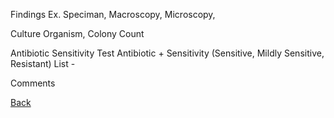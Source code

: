 Findings
 Ex. Speciman, Macroscopy, Microscopy,

Culture
Organism, Colony Count

Antibiotic Sensitivity Test
Antibiotic + Sensitivity (Sensitive, Mildly Sensitive, Resistant)
List - 

Comments


[Back](https://github.com/hmislk/hmis/wiki/LIMS-Report-Formats)